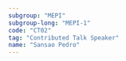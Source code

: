 ```yaml
---
subgroup: "MEPI"
subgroup-long: "MEPI-1"
code: "CT02"
tag: "Contributed Talk Speaker"
name: "Sansao Pedro"
---
```

